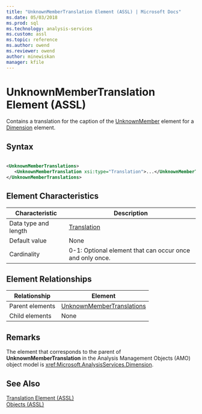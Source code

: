 ```yaml
---
title: "UnknownMemberTranslation Element (ASSL) | Microsoft Docs"
ms.date: 05/03/2018
ms.prod: sql
ms.technology: analysis-services
ms.custom: assl
ms.topic: reference
ms.author: owend
ms.reviewer: owend
author: minewiskan
manager: kfile
---
```

# UnknownMemberTranslation Element (ASSL)

  Contains a translation for the caption of the [UnknownMember](properties/unknownmember-element-assl.md) element for a [Dimension](objects/dimension-element-assl.md) element.  
  
## Syntax  
  
```xml  
  
<UnknownMemberTranslations>  
   <UnknownMemberTranslation xsi:type="Translation">...</UnknownMemberTranslation>  
</UnknownMemberTranslations>  
```  
  
## Element Characteristics  
  
|Characteristic|Description|  
|--------------------|-----------------|  
|Data type and length|[Translation](data-type/translation-data-type-assl.md)|  
|Default value|None|  
|Cardinality|0-1: Optional element that can occur once and only once.|  
  
## Element Relationships  
  
|Relationship|Element|  
|------------------|-------------|  
|Parent elements|[UnknownMemberTranslations](collections/unknownmembertranslations-element-assl.md)|  
|Child elements|None|  
  
## Remarks  
 The element that corresponds to the parent of **UnknownMemberTranslation** in the Analysis Management Objects (AMO) object model is <xref:Microsoft.AnalysisServices.Dimension>.  
  
## See Also  
 [Translation Element &#40;ASSL&#41;](objects/translation-element-assl.md)   
 [Objects &#40;ASSL&#41;](objects/objects-assl.md)  
  
  
